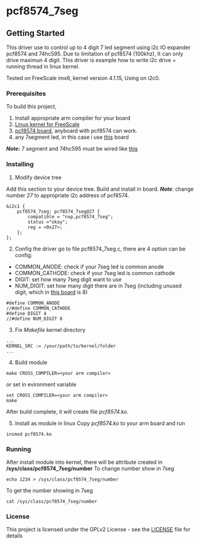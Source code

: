 # pcf8574_7seg

## Getting Started

This driver use to control up to 4 digit 7 led segment using i2c IO expander pcf8574 and 74hc595. Due to limitation of pcf8574 (100khz), It can only drive maximun 4 digit.
This driver is example how to write i2c drive + running thread in linux kernel.

Tested on FreeScale imx6, kernel version 4.1.15, Using on i2c0.

### Prerequisites

To build this project, 
1. Install appropriate arm compiler for your board
2. [Linux kernel for FreeScale](https://github.com/Freescale/linux-fslc)
3. [pcf8574 board](https://www.aliexpress.com/item/LCD1602-Converter-Board-IIC-I2C-TWI-SPI-Serial-Interface-Module-for-1602-LCD-Display-for-Arduino/32756509214.html), anyboard with pcf8574 can work.
4. any 7segment led, in this case i use [this](https://hshop.vn/products/mach-hien-thi-8-led-7-doan) board

***Note:*** 7 segment and 74hc595 must be wired like [this](Schematic.pdf) 

### Installing

1. Modify device tree

Add this section to your device tree. Build and install in board. ***Note***: change number *27* to appropriate i2c address of pcf8574. 
```
&i2c1 {
	pcf8574_7seg: pcf8574_7seg@27 {
		compatible = "nxp,pcf8574_7seg";
		status ="okay";
		reg = <0x27>;
	};
};
```

2. Config the driver 
go to file pcf8574_7seg.c, there are 4 option can be config:
- COMMON_ANODE: check if your 7seg led is common anode
- COMMON_CATHODE: check if your 7seg led is common cathode
- DIGIT: set how many 7seg digit want to use
- NUM_DIGIT: set how many digit there are in 7seg (including unused digit, which in [this board](https://hshop.vn/products/mach-hien-thi-8-led-7-doan) is 8)
```
#define COMMON_ANODE
//#define COMMON_CATHODE
#define DIGIT 4
//#define NUM_DIGIT 8
```

3. Fix *Makefile* kernel directory

```
...
KERNEL_SRC := /your/path/to/kernel/folder
...
```

4. Build module 
```
make CROSS_COMPILER=<your arm compiler>
```
or set in evironment variable
```
set CROSS_COMPILER=<your arm compiler>
make
```
After build complete, it will create file *pcf8574.ko*.

5. Install as module in linux
Copy *pcf8574.ko* to your arm board and run
```
insmod pcf8574.ko
```

### Running

After install module into kernel, there will be attribute created in **/sys/class/pcf8574_7seg/number**
To change number show in 7seg
```
echo 1234 > /sys/class/pcf8574_7seg/number
```

To get the number showing in 7seg
```
cat /sys/class/pcf8574_7seg/number
```

### License

This project is licensed under the GPLv2 License - see the [LICENSE](LICENCE) file for details
